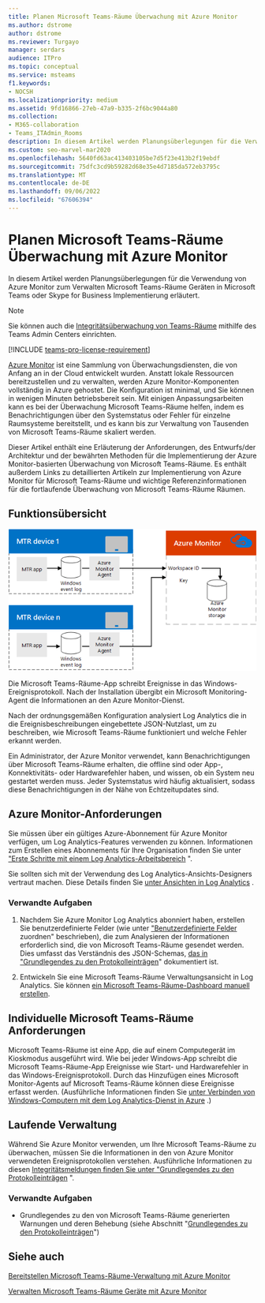 ```yaml
---
title: Planen Microsoft Teams-Räume Überwachung mit Azure Monitor
ms.author: dstrome
author: dstrome
ms.reviewer: Turgayo
manager: serdars
audience: ITPro
ms.topic: conceptual
ms.service: msteams
f1.keywords:
- NOCSH
ms.localizationpriority: medium
ms.assetid: 9fd16866-27eb-47a9-b335-2f6bc9044a80
ms.collection:
- M365-collaboration
- Teams_ITAdmin_Rooms
description: In diesem Artikel werden Planungsüberlegungen für die Verwendung von Azure Monitor zum Überwachen Microsoft Teams-Räume in Ihrer Skype for Business- oder Teams-Implementierung erläutert.
ms.custom: seo-marvel-mar2020
ms.openlocfilehash: 5640fd63ac413403105be7d5f23e413b2f19ebdf
ms.sourcegitcommit: 75dfc3cd9b59282d68e35e4d7185da572eb3795c
ms.translationtype: MT
ms.contentlocale: de-DE
ms.lasthandoff: 09/06/2022
ms.locfileid: "67606394"
---
```

# <a name="plan-microsoft-teams-rooms-monitoring-with-azure-monitor"></a>Planen Microsoft Teams-Räume Überwachung mit Azure Monitor
 
 In diesem Artikel werden Planungsüberlegungen für die Verwendung von Azure Monitor zum Verwalten Microsoft Teams-Räume Geräten in Microsoft Teams oder Skype for Business Implementierung erläutert.

> [!NOTE]
> Sie können auch die [Integritätsüberwachung von Teams-Räume](../alerts/device-health-status.md) mithilfe des Teams Admin Centers einrichten.

[!INCLUDE [teams-pro-license-requirement](../includes/teams-pro-license-requirement.md)]

[Azure Monitor](/azure/azure-monitor/overview) ist eine Sammlung von Überwachungsdiensten, die von Anfang an in der Cloud entwickelt wurden. Anstatt lokale Ressourcen bereitzustellen und zu verwalten, werden Azure Monitor-Komponenten vollständig in Azure gehostet. Die Konfiguration ist minimal, und Sie können in wenigen Minuten betriebsbereit sein. Mit einigen Anpassungsarbeiten kann es bei der Überwachung Microsoft Teams-Räume helfen, indem es Benachrichtigungen über den Systemstatus oder Fehler für einzelne Raumsysteme bereitstellt, und es kann bis zur Verwaltung von Tausenden von Microsoft Teams-Räume skaliert werden.
  
Dieser Artikel enthält eine Erläuterung der Anforderungen, des Entwurfs/der Architektur und der bewährten Methoden für die Implementierung der Azure Monitor-basierten Überwachung von Microsoft Teams-Räume. Es enthält außerdem Links zu detaillierten Artikeln zur Implementierung von Azure Monitor für Microsoft Teams-Räume und wichtige Referenzinformationen für die fortlaufende Überwachung von Microsoft Teams-Räume Räumen.
  
## <a name="functional-overview"></a>Funktionsübersicht

![Diagramm der Microsoft Teams-Räume-Verwaltung mithilfe von Azure Monitor.](../media/3f2ae1b8-61ea-4cd6-afb4-4bd75ccc746a.png)
  
Die Microsoft Teams-Räume-App schreibt Ereignisse in das Windows-Ereignisprotokoll. Nach der Installation übergibt ein Microsoft Monitoring-Agent die Informationen an den Azure Monitor-Dienst.
  
Nach der ordnungsgemäßen Konfiguration analysiert Log Analytics die in die Ereignisbeschreibungen eingebettete JSON-Nutzlast, um zu beschreiben, wie Microsoft Teams-Räume funktioniert und welche Fehler erkannt werden.
  
Ein Administrator, der Azure Monitor verwendet, kann Benachrichtigungen über Microsoft Teams-Räume erhalten, die offline sind oder App-, Konnektivitäts- oder Hardwarefehler haben, und wissen, ob ein System neu gestartet werden muss. Jeder Systemstatus wird häufig aktualisiert, sodass diese Benachrichtigungen in der Nähe von Echtzeitupdates sind.
  
## <a name="azure-monitor-requirements"></a>Azure Monitor-Anforderungen

Sie müssen über ein gültiges Azure-Abonnement für Azure Monitor verfügen, um Log Analytics-Features verwenden zu können. Informationen zum Erstellen eines Abonnements für Ihre Organisation finden Sie unter ["Erste Schritte mit einem Log Analytics-Arbeitsbereich](/azure/azure-monitor/learn/quick-create-workspace) ".
  
Sie sollten sich mit der Verwendung des Log Analytics-Ansichts-Designers vertraut machen. Diese Details finden Sie [unter Ansichten in Log Analytics](/azure/azure-monitor/platform/view-designer) .
  
### <a name="related-tasks"></a>Verwandte Aufgaben

1. Nachdem Sie Azure Monitor Log Analytics abonniert haben, erstellen Sie benutzerdefinierte Felder (wie unter ["Benutzerdefinierte Felder](azure-monitor-deploy.md#Custom_fields) zuordnen" beschrieben), die zum Analysieren der Informationen erforderlich sind, die von Microsoft Teams-Räume gesendet werden. Dies umfasst das Verständnis des JSON-Schemas, [das in "Grundlegendes zu den Protokolleinträgen](azure-monitor-manage.md#understand-the-log-entries)" dokumentiert ist.
    
2. Entwickeln Sie eine Microsoft Teams-Räume Verwaltungsansicht in Log Analytics. Sie können [ein Microsoft Teams-Räume-Dashboard manuell erstellen](azure-monitor-deploy.md#create-a-microsoft-teams-rooms-dashboard-manually).
    
## <a name="individual-microsoft-teams-rooms-requirements"></a>Individuelle Microsoft Teams-Räume Anforderungen

Microsoft Teams-Räume ist eine App, die auf einem Computegerät im Kioskmodus ausgeführt wird. Wie bei jeder Windows-App schreibt die Microsoft Teams-Räume-App Ereignisse wie Start- und Hardwarefehler in das Windows-Ereignisprotokoll. Durch das Hinzufügen eines Microsoft Monitor-Agents auf Microsoft Teams-Räume können diese Ereignisse erfasst werden. (Ausführliche Informationen finden Sie [unter Verbinden von Windows-Computern mit dem Log Analytics-Dienst in Azure](/azure/azure-monitor/platform/agent-windows) .)
  
## <a name="ongoing-management"></a>Laufende Verwaltung

Während Sie Azure Monitor verwenden, um Ihre Microsoft Teams-Räume zu überwachen, müssen Sie die Informationen in den von Azure Monitor verwendeten Ereignisprotokollen verstehen. Ausführliche Informationen zu diesen [Integritätsmeldungen finden Sie unter "Grundlegendes zu den Protokolleinträgen](azure-monitor-manage.md#understand-the-log-entries) ".
  
### <a name="related-tasks"></a>Verwandte Aufgaben

- Grundlegendes zu den von Microsoft Teams-Räume generierten Warnungen und deren Behebung (siehe Abschnitt "[Grundlegendes zu den Protokolleinträgen](azure-monitor-manage.md#understand-the-log-entries)")
    
## <a name="see-also"></a>Siehe auch

[Bereitstellen Microsoft Teams-Räume-Verwaltung mit Azure Monitor](azure-monitor-deploy.md)
  
[Verwalten Microsoft Teams-Räume Geräte mit Azure Monitor](azure-monitor-manage.md)

